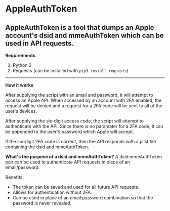 
# AppleAuthToken
AppleAuthToken is a tool that dumps an Apple account's dsid and mmeAuthToken which can be used in API requests.
---

**Requirements**

1. Python 3
2. Requests (can be installed with `pip3 install requests`)

---
**How it works**

After supplying the script with an email and password, it will attempt to access an Apple API. When accessed by an account with 2FA enabled, the request will be denied and a request for a 2FA code will be sent to all of the user's devices.

After supplying the six-digit access code, the script will attempt to authenticate with the API. Since there is no paramater for a 2FA code, it can be appended to the user's password which Apple will accept.

If the six-digit 2FA code is correct, then the API responds with a plist file containing the dsid and mmeAuthToken.

**What's the purpose of a dsid and mmeAuthToken?**
A dsid:mmeAuthToken pair can be used to authenticate API requests in place of an email/password. 

Benefits:

 - The token can be saved and used for all future API requests.
 - Allows for authentication without 2FA.
 - Can be used in place of an email:password combination so that the password is never revealed. 
